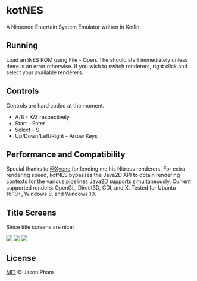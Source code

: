 # kotNES

A Nintendo Entertain System Emulator written in Kotlin.

## Running

Load an iNES ROM using File - Open. The should start immediately unless there is an error otherwise. If you wish to switch renderers, right click and select your available renderers.

## Controls

Controls are hard coded at the moment.

* A/B - X/Z respectively
* Start - Enter
* Select - S
* Up/Down/Left/Right - Arrow Keys

## Performance and Compatibility

Special thanks to [@Xyene](https://github.com/Xyene) for lending me his Nitrous renderers. For extra rendering speed, kotNES bypasses the Java2D API to obtain rendering contexts for the various pipelines Java2D supports simultaneously. Current supported renders: OpenGL, Direct3D, GDI, and X. Tested for Ubuntu 16.10+, Windows 8, and Windows 10.

## Title Screens

Since title screens are nice:

![](https://i.imgur.com/fKE5pDA.png)
![](https://i.imgur.com/764ZX8V.png)
![](https://i.imgur.com/j8IR6hI.png)


## License

[MIT](https://github.com/suchaHassle/kotNES/blob/master/LICENSE) © Jason Pham